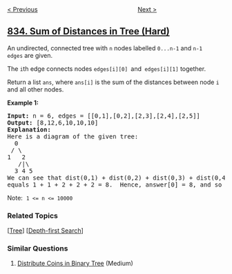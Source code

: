 <!--|This file generated by command(leetcode description); DO NOT EDIT.    |-->
<!--+----------------------------------------------------------------------+-->
<!--|@author    openset <openset.wang@gmail.com>                           |-->
<!--|@link      https://github.com/openset                                 |-->
<!--|@home      https://github.com/openset/leetcode                        |-->
<!--+----------------------------------------------------------------------+-->

[< Previous](../find-and-replace-in-string "Find And Replace in String")
　　　　　　　　　　　　　　　　
[Next >](../image-overlap "Image Overlap")

## [834. Sum of Distances in Tree (Hard)](https://leetcode.com/problems/sum-of-distances-in-tree "树中距离之和")

<p>An undirected, connected&nbsp;tree with <code>n</code> nodes labelled <code>0...n-1</code> and <code>n-1</code> <code>edges</code>&nbsp;are&nbsp;given.</p>

<p>The <code>i</code>th edge connects nodes&nbsp;<code>edges[i][0] </code>and<code>&nbsp;edges[i][1]</code>&nbsp;together.</p>

<p>Return a list <code>ans</code>, where <code>ans[i]</code> is the sum of the distances between node <code>i</code> and all other nodes.</p>

<p><strong>Example 1:</strong></p>

<pre>
<strong>Input: </strong>n = 6, edges = [[0,1],[0,2],[2,3],[2,4],[2,5]]
<strong>Output: </strong>[8,12,6,10,10,10]
<strong>Explanation: </strong>
Here is a diagram of the given tree:
  0
 / \
1   2
   /|\
  3 4 5
We can see that dist(0,1) + dist(0,2) + dist(0,3) + dist(0,4) + dist(0,5)
equals 1 + 1 + 2 + 2 + 2 = 8.  Hence, answer[0] = 8, and so on.
</pre>

<p>Note:<font face="monospace">&nbsp;<code>1 &lt;= n &lt;= 10000</code></font></p>

### Related Topics
  [[Tree](../../tag/tree/README.md)]
  [[Depth-first Search](../../tag/depth-first-search/README.md)]

### Similar Questions
  1. [Distribute Coins in Binary Tree](../distribute-coins-in-binary-tree) (Medium)
